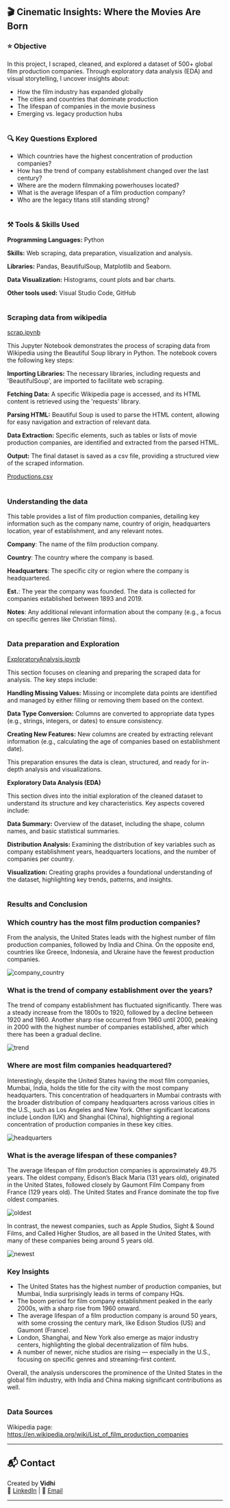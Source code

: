 ## 🎬 Cinematic Insights: Where the Movies Are Born

### ⭐️ Objective

In this project, I scraped, cleaned, and explored a dataset of 500+ global film production companies. Through exploratory data analysis (EDA) and visual storytelling, I uncover insights about:

- How the film industry has expanded globally
- The cities and countries that dominate production
- The lifespan of companies in the movie business
- Emerging vs. legacy production hubs

#
### 🔍 Key Questions Explored

- Which countries have the highest concentration of production companies?
- How has the trend of company establishment changed over the last century?
- Where are the modern filmmaking powerhouses located?
- What is the average lifespan of a film production company?
- Who are the legacy titans still standing strong?

# 
### ⚒️ Tools & Skills Used
   
   **Programming Languages:** Python <br>
   
   **Skills:** Web scraping, data preparation, visualization and analysis. <br>
   
   **Libraries:** Pandas, BeautifulSoup, Matplotlib and Seaborn. <br>
   
   **Data Visualization:** Histograms, count plots and bar charts. <br>
   
   **Other tools used:** Visual Studio Code, GitHub
#
### Scraping data from wikipedia

   [scrap.ipynb](https://github.com/ouidhi/cinematic-insights/blob/e20cf1fd456a1b9c0428bc1ec6676c4cd3694ae4/scrap.ipynb)

   This Jupyter Notebook demonstrates the process of scraping data from Wikipedia using the Beautiful Soup library in Python. The notebook covers the following     key steps: <br>

   **Importing Libraries:** The necessary libraries, including requests and 'BeautifulSoup', are imported to facilitate web scraping. <br>

   **Fetching Data:** A specific Wikipedia page is accessed, and its HTML content is retrieved using the 'requests' library. <br>

   **Parsing HTML:** Beautiful Soup is used to parse the HTML content, allowing for easy navigation and extraction of relevant data. <br>

   **Data Extraction:** Specific elements, such as tables or lists of movie production companies, are identified and extracted from the parsed HTML. <br>

   **Output:** The final dataset is saved as a csv file, providing a structured       view of the scraped information. 

  [Productions.csv](https://github.com/ouidhi/cinematic-insights/blob/3d9818fa257e3b2efeb8045fa2af88592d284cd7/Productions.csv)

#
### Understanding the data

   This table provides a list of film production companies, detailing key information such as the company name, country of origin, headquarters location, year of establishment, and any relevant notes. 

   **Company**: The name of the film production company. <br>
   
   **Country**: The country where the company is based. <br>
   
   **Headquarters**: The specific city or region where the company is headquartered. <br>
   
   **Est.**: The year the company was founded. The data is collected for companies established between 1893 and 2019. <br>
   
   **Notes**: Any additional relevant information about the company (e.g., a focus on specific genres like Christian films).
#
### Data preparation and Exploration

[ExploratoryAnalysis.ipynb](https://github.com/ouidhi/cinematic-insights/blob/3f2fe8a7886a0e4303962db8682379ed6e7f23f1/ExploratoryAnalysis.ipynb)

   This section focuses on cleaning and preparing the scraped data for analysis. The key steps include:

   **Handling Missing Values:** Missing or incomplete data points are identified and managed by either filling or removing them based on the context.

   **Data Type Conversion:** Columns are converted to appropriate data types (e.g., strings, integers, or dates) to ensure consistency.

   **Creating New Features:** New columns are created by extracting relevant information (e.g., calculating the age of companies based on establishment date).

   This preparation ensures the data is clean, structured, and ready for in-depth analysis and visualizations.

   **Exploratory Data Analysis (EDA)**

   This section dives into the initial exploration of the cleaned dataset to understand its structure and key characteristics. Key aspects covered include:

   **Data Summary:** Overview of the dataset, including the shape, column names, and basic statistical summaries.

   **Distribution Analysis:** Examining the distribution of key variables such as company establishment years, headquarters locations, and the number of companies per country.

   **Visualization:** Creating graphs provides a foundational understanding of the dataset, highlighting key trends, patterns, and insights.
#
### Results and Conclusion

### Which country has the most film production companies?
From the analysis, the United States leads with the highest number of film production companies, followed by India and China. On the opposite end, countries like Greece, Indonesia, and Ukraine have the fewest production companies.

![company_country](https://github.com/user-attachments/assets/edac8b3f-5df4-437d-bf9f-4581adc8b1f0)


### What is the trend of company establishment over the years?
The trend of company establishment has fluctuated significantly. There was a steady increase from the 1800s to 1920, followed by a decline between 1920 and 1960. Another sharp rise occurred from 1960 until 2000, peaking in 2000 with the highest number of companies established, after which there has been a gradual decline.

![trend](https://github.com/user-attachments/assets/7745c340-a4cd-46e2-994c-27e145e744e2)


### Where are most film companies headquartered?
Interestingly, despite the United States having the most film companies, Mumbai, India, holds the title for the city with the most company headquarters. This concentration of headquarters in Mumbai contrasts with the broader distribution of company headquarters across various cities in the U.S., such as Los Angeles and New York. Other significant locations include London (UK) and Shanghai (China), highlighting a regional concentration of production companies in these key cities.

![headquarters](https://github.com/user-attachments/assets/9a6ca780-4437-4d4b-a7df-78cbd3cd7af0)

### What is the average lifespan of these companies?
The average lifespan of film production companies is approximately 49.75 years. The oldest company, Edison’s Black Maria (131 years old), originated in the United States, followed closely by Gaumont Film Company from France (129 years old). The United States and France dominate the top five oldest companies.

![oldest](https://github.com/user-attachments/assets/60bb4084-5a27-472b-9629-8432c440aeae)

In contrast, the newest companies, such as Apple Studios, Sight & Sound Films, and Called Higher Studios, are all based in the United States, with many of these companies being around 5 years old. 

![newest](https://github.com/user-attachments/assets/ad2c38ef-3ae5-42a0-a790-3d3b7bbe668c)


### Key Insights

- The United States has the highest number of production companies, but Mumbai, India surprisingly leads in terms of company HQs.
- The boom period for film company establishment peaked in the early 2000s, with a sharp rise from 1960 onward.
- The average lifespan of a film production company is around 50 years, with some crossing the century mark, like Edison Studios (US) and Gaumont (France).
- London, Shanghai, and New York also emerge as major industry centers, highlighting the global decentralization of film hubs.
- A number of newer, niche studios are rising — especially in the U.S., focusing on specific genres and streaming-first content.

Overall, the analysis underscores the prominence of the United States in the global film industry, with India and China making significant contributions as well.
#
### Data Sources

Wikipedia page: https://en.wikipedia.org/wiki/List_of_film_production_companies

---

## 📬 Contact

Created by **Vidhi**  
🔗 [LinkedIn](https://www.linkedin.com/in/vidhi-parmar777/) | 📧 [Email](vidhi30th@gmail.com) 

---
